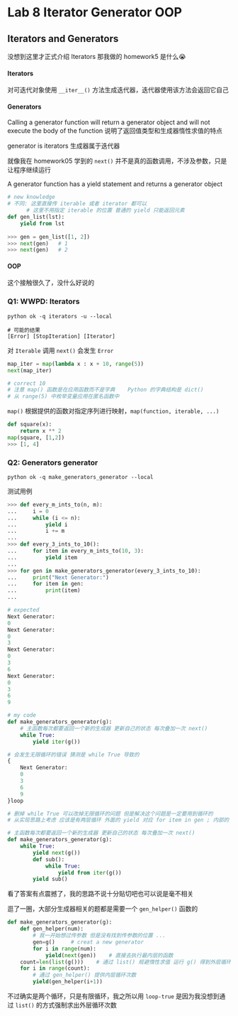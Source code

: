 # Lab 8 Iterator Generator OOP

## Iterators and Generators

没想到这里才正式介绍 Iterators 那我做的 homework5 是什么😭

#### Iterators

对可迭代对象使用 `__iter__()` 方法生成迭代器，迭代器使用该方法会返回它自己



#### Generators

Calling a generator function will return a generator object and will not execute the body of the function 说明了返回值类型和生成器惰性求值的特点

generator is iterators 生成器属于迭代器

就像我在 homework05 学到的 `next()` 并不是真的函数调用，不涉及参数，只是让程序继续运行

A generator function has a yield statement and returns a generator object

```python
# new knowledge
# 不同: 这里直接传 iterable 或者 iterator 都可以
	  # 这里不用指定 iterable 的位置 普通的 yield 只能返回元素
def gen_list(lst):
    yield from lst
    
>>> gen = gen_list([1, 2])
>>> next(gen)	# 1
>>> next(gen)	# 2
```



#### OOP

这个接触很久了，没什么好说的



### Q1: WWPD: Iterators

```shell
python ok -q iterators -u --local
```

```shell
# 可能的结果
[Error] [StopIteration] [Iterator]
```

对 `Iterable` 调用 `next()` 会发生 `Error` 

```python
map_iter = map(lambda x : x + 10, range(5))
next(map_iter)

# correct 10
# 注意 map() 函数是在应用函数而不是字典	Python 的字典结构是 dict()
# 从 range(5) 中枚举变量应用在匿名函数中
```

`map()` 根据提供的函数对指定序列进行映射，`map(function, iterable, ...)` 

```python
def square(x):
    return x ** 2
map(square, [1,2])
>>> [1, 4]
```



### Q2: Generators generator

```shell
python ok -q make_generators_generator --local
```

测试用例

```python
>>> def every_m_ints_to(n, m):
...     i = 0
...     while (i <= n):
...         yield i
...         i += m
...
>>> def every_3_ints_to_10():
...     for item in every_m_ints_to(10, 3):
...         yield item
...
>>> for gen in make_generators_generator(every_3_ints_to_10):
...     print("Next Generator:")
...     for item in gen:
...         print(item)
...

# expected
Next Generator:
0
Next Generator:
0
3
Next Generator:
0
3
6
Next Generator:
0
3
6
9
```



```python
# my code
def make_generators_generator(g):
    # 主函数每次都要返回一个新的生成器 更新自己的状态 每次叠加一次 next()
    while True:
        yield iter(g())

# 会发生无限循环的错误 猜测是 while True 导致的
{
    Next Generator:
    0
    3
    6
    9
}loop

# 删掉 while True 可以改掉无限循环的问题 但是解决这个问题是一定要用到循环的
# 从实现思路上考虑 应该是有两层循环	外面的 yield 对应 for item in gen ; 内部的 yield 输出

# 主函数每次都要返回一个新的生成器 更新自己的状态 每次叠加一次 next()
def make_generators_generator(g):
    while True:
        yield next(g())
        def sub():
            while True:
                yield from iter(g())
        yield sub()
```

看了答案有点震撼了，我的思路不说十分贴切吧也可以说是毫不相关

逛了一圈，大部分生成器相关的题都是需要一个 `gen_helper()` 函数的

```python
def make_generators_generator(g):
    def gen_helper(num):
        # 我一开始想过传参数 但是没有找到传参数的位置 ... 
    	gen=g()		# creat a new generator
        for i in range(num):
            yield(next(gen))	# 直接去执行最内层的函数
    count=len(list(g()))	# 通过 list() 规避惰性求值 运行 g() 得到外层循环次数 eg.count = 4
    for i in range(count):
        # 通过 gen_helper() 提供内层循环次数
        yield(gen_helper(i+1))
```

不过确实是两个循环，只是有限循环，我之所以用 `loop-true` 是因为我没想到通过 `list()` 的方式强制求出外层循环次数
